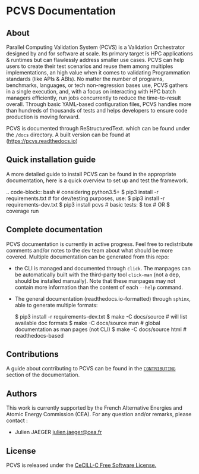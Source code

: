 PCVS Documentation
==================

## About

Parallel Computing Validation System (PCVS) is a Validation Orchestrator
designed by and for software at scale. Its primary target is HPC applications &
runtimes but can flawlessly address smaller use cases. PCVS can help users to
create their test scenarios and reuse them among multiples implementations, an
high value when it comes to validating Programmation standards (like APIs &
ABIs). No matter the number of programs, benchmarks, languages, or tech
non-regression bases use, PCVS gathers in a single execution, and, with a focus
on interacting with HPC batch managers efficiently, run jobs concurrently to
reduce the time-to-result overall. Through basic YAML-based configuration files,
PCVS handles more than hundreds of thousands of tests and helps developers to
ensure code production is moving forward.

PCVS is documented through ReStructuredText. which can be found under the
`/docs` directory. A built version can be found at (https://pcvs.readthedocs.io)


## Quick installation guide

A more detailed guide to install PCVS can be found in the appropriate
documentation, here is a quick overview to set up and test the framework.

.. code-block:: bash
	# considering python3.5+
	$ pip3 install -r requirements.txt
	# for dev/testing purposes, use:
	$ pip3 install -r requirements-dev.txt
	$ pip3 install pcvs
	# basic tests:
	$ tox
	# OR
	$ coverage run

## Complete documentation

PCVS documentation is currently in active progress. Feel free to redistribute
comments and/or notes to the dev team about what should be more covered.
Multiple documentation can be generated from this repo:

* the CLI is managed and documented through ``click``. The manpages can be
  automatically built with the third-party tool ``click-man`` (not a dep,
  should be installed manually). Note that these manpages may not contain more
  information than the content of each ``--help`` command.
* The general documentation (readthedocs.io-formatted) through ``sphinx``, able
  to generate multiple formats:

	$ pip3 install -r requirements-dev.txt
	$ make -C docs/source # will list available doc formats
	$ make -C docs/source man  # global documentation as man pages (not CLI)
	$ make -C docs/source html  # readthedocs-based

## Contributions

A guide about contributing to PCVS can be found in the 
[`CONTRIBUTING`](docs/source/contribution.rst) section of the documentation.

## Authors

This work is currently supported by the French Alternative Energies and Atomic
Energy Commission (CEA). For any question and/or remarks, please contact :

* Julien JAEGER <julien.jaeger@cea.fr>


## License

PCVS is released under the [CeCILL-C Free Software
License.](https://cecill.info/licences/Licence_CeCILL-C_V1-en.txt)
